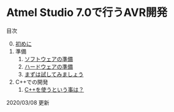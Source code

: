 # Atmel Studio 7.0で行うAVR開発

目次

0. [初めに](Chapter0/AtFirst.md)
1. 準備
    1. [ソフトウェアの準備](Chapter1/Software.md)
    2. [ハードウェアの準備](Chapter1/Hardware.md)
    3. [まずは試してみましょう](Chapter1/LetsTryFirst.md)
2. C++での開発
   1. [C++を使うという事は？](Chapter2/WhatAboutUsingCxx.md)

2020/03/08 更新
